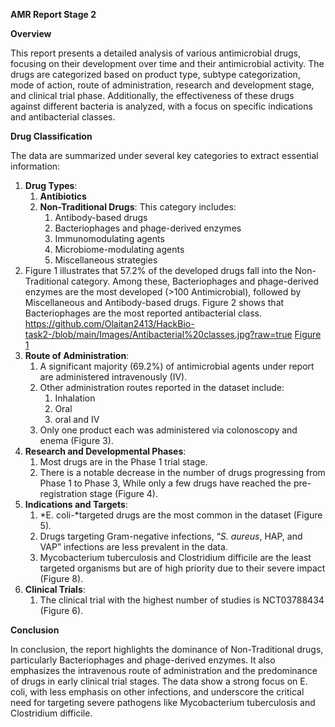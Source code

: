 ﻿**AMR Report Stage 2**

**Overview**

This report presents a detailed analysis of various antimicrobial drugs, focusing on their development over time and their antimicrobial activity. The drugs are categorized based on product type, subtype categorization, mode of action, route of administration, research and development stage, and clinical trial phase. Additionally, the effectiveness of these drugs against different bacteria is analyzed, with a focus on specific indications and antibacterial classes.

**Drug Classification**

The data are summarized under several key categories to extract essential information:

1. **Drug Types**:
   1. **Antibiotics**
   1. **Non-Traditional Drugs**: This category includes:
      1. Antibody-based drugs
      1. Bacteriophages and phage-derived enzymes
      1. Immunomodulating agents
      1. Microbiome-modulating agents
      1. Miscellaneous strategies
1. Figure 1 illustrates that 57.2% of the developed drugs fall into the Non-Traditional category. Among these, Bacteriophages and phage-derived enzymes are the most developed (>100 Antimicrobial), followed by Miscellaneous and Antibody-based drugs. Figure 2 shows that Bacteriophages are the most reported antibacterial class.
https://github.com/Olaitan2413/HackBio-task2-/blob/main/Images/Antibacterial%20classes.jpg?raw=true
[Figure 1](https://github.com/Olaitan2413/HackBio-task2-/blob/main/Images/Antibacterial%20classes.jpg?raw=true)
1. **Route of Administration**:
   1. A significant majority (69.2%) of antimicrobial agents under report are administered intravenously (IV).
   1. Other administration routes reported in the dataset include: 
      1. Inhalation
      1. Oral
      1. oral and IV
   1. Only one product each was administered via colonoscopy and enema  (Figure 3).
1. **Research and Developmental Phases**:
   1. Most drugs are in the Phase 1 trial stage.
   1. There is a notable decrease in the number of drugs progressing from Phase 1 to Phase 3, While only a few drugs have reached the pre-registration stage (Figure 4).
1. **Indications and Targets**:
   1. *E. coli-*targeted drugs are the most common in the dataset (Figure 5).
   1. Drugs targeting Gram-negative infections, “*S. aureus*, HAP, and VAP” infections are less prevalent in the data.
   1. Mycobacterium tuberculosis and Clostridium difficile are the least targeted organisms but are of high priority due to their severe impact (Figure 8).
1. **Clinical Trials**:
   1. The clinical trial with the highest number of studies is NCT03788434 (Figure 6).

**Conclusion**

In conclusion, the report highlights the dominance of Non-Traditional drugs, particularly Bacteriophages and phage-derived enzymes. It also emphasizes the intravenous route of administration and the predominance of drugs in early clinical trial stages. The data show a strong focus on E. coli, with less emphasis on other infections, and underscore the critical need for targeting severe pathogens like Mycobacterium tuberculosis and Clostridium difficile.

